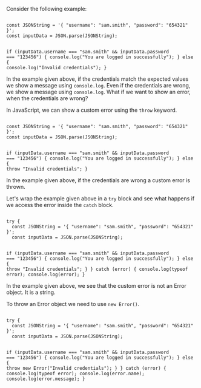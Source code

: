 Consider the following example:

<codeblock language="javascript" type="lesson">
<code>
const JSONString = '{ "username": "sam.smith", "password": "654321" }';
const inputData = JSON.parse(JSONString);

if (inputData.username === "sam.smith" && inputData.password === "123456") {
  console.log("You are logged in successfully");
} else {
  console.log("Invalid credentials");
}
</code>
</codeblock>

In the example given above,
if the credentials match the expected values
we show a message using `console.log`.
Even if the credentials are wrong,
we show a message using `console.log`.
What if we want to show an error,
when the credentials are wrong?

In JavaScript,
we can show a custom error
using the `throw` keyword.

<codeblock language="javascript" type="lesson">
<code>
const JSONString = '{ "username": "sam.smith", "password": "654321" }';
const inputData = JSON.parse(JSONString);

if (inputData.username === "sam.smith" && inputData.password === "123456") {
  console.log("You are logged in successfully");
} else {
  throw "Invalid credentials";
}
</code>
</codeblock>

In the example given above,
if the credentials are wrong
a custom error is thrown.

Let's wrap the example given above
in a `try` block
and
see what happens if we access the
error inside the `catch` block.

<codeblock language="javascript" type="lesson">
<code>
try {
  const JSONString = '{ "username": "sam.smith", "password": "654321" }';
  const inputData = JSON.parse(JSONString);

  if (inputData.username === "sam.smith" && inputData.password === "123456") {
    console.log("You are logged in successfully");
  } else {
    throw "Invalid credentials";
  }
} catch (error) {
  console.log(typeof error);
  console.log(error);
}
</code>
</codeblock>

In the example given above,
we see that the custom error
is not an Error object.
It is a string.

To throw an Error object
we need to use `new Error()`.

<codeblock language="javascript" type="lesson">
<code>
try {
  const JSONString = '{ "username": "sam.smith", "password": "654321" }';
  const inputData = JSON.parse(JSONString);

  if (inputData.username === "sam.smith" && inputData.password === "123456") {
    console.log("You are logged in successfully");
  } else {
    throw new Error("Invalid credentials");
  }
} catch (error) {
  console.log(typeof error);
  console.log(error.name);
  console.log(error.message);
}
</code>
</codeblock>